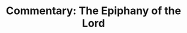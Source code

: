 ---
title: "Commentary: The Epiphany of the Lord"
layout: reader
description: "Theme: Jesus’ Royal Messiahship of both Jews and Gentiles"
feature_image: posts/commentary-epiphany-of-the-lord-year-b.jpg
category: commentary
published: true
---